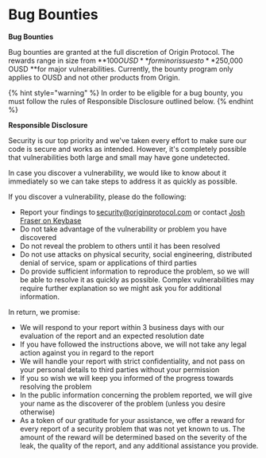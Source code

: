 # Bug Bounties

**Bug Bounties**

Bug bounties are granted at the full discretion of Origin Protocol. The rewards range in size from **$100 OUSD** for minor issues to **$250,000 OUSD **for major vulnerabilities. Currently, the bounty program only applies to OUSD and not other products from Origin.

{% hint style="warning" %}
In order to be eligible for a bug bounty, you must follow the rules of Responsible Disclosure outlined below.
{% endhint %}

**Responsible Disclosure**

Security is our top priority and we've taken every effort to make sure our code is secure and works as intended. However, it's completely possible that vulnerabilities both large and small may have gone undetected.

In case you discover a vulnerability, we would like to know about it immediately so we can take steps to address it as quickly as possible.

If you discover a vulnerability, please do the following:

* Report your findings to [security@originprotocol.com](mailto:security@originprotocol.com) or contact [Josh Fraser on Keybase](https://keybase.io/joshfraser)
* Do not take advantage of the vulnerability or problem you have discovered
* Do not reveal the problem to others until it has been resolved
* Do not use attacks on physical security, social engineering, distributed denial of service, spam or applications of third parties
* Do provide sufficient information to reproduce the problem, so we will be able to resolve it as quickly as possible. Complex vulnerabilities may require further explanation so we might ask you for additional information. 

In return, we promise:

* We will respond to your report within 3 business days with our evaluation of the report and an expected resolution date
* If you have followed the instructions above, we will not take any legal action against you in regard to the report
* We will handle your report with strict confidentiality, and not pass on your personal details to third parties without your permission
* If you so wish we will keep you informed of the progress towards resolving the problem
* In the public information concerning the problem reported, we will give your name as the discoverer of the problem (unless you desire otherwise)
* As a token of our gratitude for your assistance, we offer a reward for every report of a security problem that was not yet known to us. The amount of the reward will be determined based on the severity of the leak, the quality of the report, and any additional assistance you provide.  
